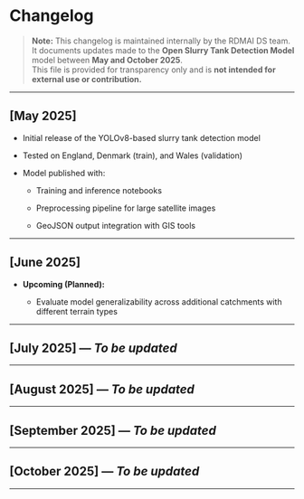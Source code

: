 # Changelog
 
> **Note:** This changelog is maintained internally by the RDMAI DS team.  
> It documents updates made to the **Open Slurry Tank Detection Model** model between **May and October 2025**.  
> This file is provided for transparency only and is **not intended for external use or contribution.**
 
---
 
## [May 2025]
 
- Initial release of the YOLOv8-based slurry tank detection model

- Tested on England, Denmark (train), and Wales (validation)

- Model published with:

  - Training and inference notebooks

  - Preprocessing pipeline for large satellite images

  - GeoJSON output integration with GIS tools

 
---
 
## [June 2025]
 
- **Upcoming (Planned):**

  - Evaluate model generalizability across additional catchments with different terrain types

 
---
 
## [July 2025] — *To be updated*
 
---
 
## [August 2025] — *To be updated*
 
---
 
## [September 2025] — *To be updated*
 
---
 
## [October 2025] — *To be updated*
 
---

 
 